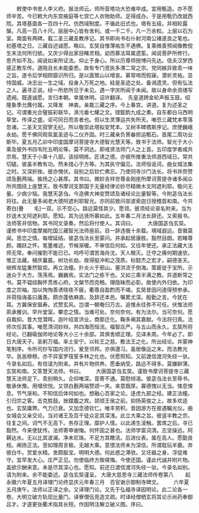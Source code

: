 <!-- { "loadSidebar": true } -->
　　敕使中书舍人李义府。报法师云。师所营塔功大恐难卒成。宜用甎造。亦不愿师辛苦。今已敕大内东宫掖庭等七宫亡人衣物助师。足得成办。于是用甎仍改就西院。其塔基面各一百四十尺。仿西域制度。不循此旧式也。塔有五级。并相轮露槃。凡高一百八十尺。层层中心皆有舍利。或一千二千。凡一万余粒。上层以石为室。南面有两碑。载二圣三藏圣教序记。其书即尚书右仆射河南公褚遂良之笔也。初基塔之日。三藏自述诚愿。略曰。玄奘自惟薄祐生不遇佛。复乘微善预闻像教傥生末法何所归依。又庆少得出家目睹灵相。幼而慕法耳属遗筌。闻说菩萨所修行。思齐如不及。闻说如来所证法。仰止于身心。所以历尊师授博问先达。信夫汉梦西感正教东传。道阻且长未能委悉。故有专门竞执多滞二常之宗。党同嫉异致乖一味之旨。遂令后学相顾靡识所归。是以面鹫山以增哀。慕常啼而假寐。潜祈灵祐。显恃国威。决志出一生之域。投身入万死之地。絓是圣迹之处。备谒遗灵。但有弘法之人。遍寻正说。经一所悲所见于未见。遇一字庆所闻于未闻。故以身命余资缮写遗阙。既遂诚愿。言归本朝。幸属休明。诏许翻译。　先皇道跨金轮声振玉鼓。绍隆象季允膺付属。又降发　神衷。亲裁三藏之序。今上春宫。讲道。复为述圣之记。可谓重光合璧振彩联华。涣污垂七耀之文。铿鋐韵九成之奏。自东都白马西明草堂。传译之盛。讵可同日而言者也。但以生灵薄运共失所天。唯恐三藏梵本零落忽诸。二圣天文寂寥无纪。所以敬崇此塔拟安梵本。又树丰碑镌斯序记。庶使巍峨永劫。愿千佛同观氛氲圣迹与二仪齐固。时三藏亲负篑畚担运甎石。首尾二周功业斯毕。夏五月乙卯中印度国摩诃菩提寺大德智光慧天等。致书于法师。智光于大小乘及彼外书四韦陀五明论等。莫不洞达。即戒贤法师门人之上首。五印度学者咸共宗焉。慧天于小乘十八部。该综明练。匠诱之德。亦彼所推重法师游西域日。常共切磋。彼虽半教有功。然未措心于方等。为其执守偏见。法师恒诋诃。曲女城法集之时。又深折挫。彼亦愧伏。自别之后钦伫弗忘。乃使同寺沙门法长。将书并赍赞颂及氎两端。揄扬之心甚厚。其书曰。微妙吉祥世尊金刚座所摩诃菩提寺诸多闻众所共围绕上座慧天。致书摩诃支那国于无量经律论妙尽精微木叉阿遮利耶。敬问无量。少病少恼。我慧天苾刍。今造佛大神变赞颂及诸经论比量智等。今附苾刍法长将往。此无量多闻老大德阿遮利耶智光。亦同前致问邬波索迦日授稽首和南。今共寄白[疊　　毛]一双。示不空心。路远莫怪其少。愿领。彼须经论录名附来。当为抄送木叉阿遮利耶。愿知。其为远贤所慕如此。五年春二月法长辞还。又索报书。法师答并信物。其书同文录奏。然后将付使人。其词曰。
　　大唐国苾刍玄奘。谨修书中印度摩揭陀国三藏智光法师座前。目一辞违俄十余载。境域遐远。音徽莫闻。思恋之情。每增延结。彼苾刍法长至蒙问。并承起居康胜。豁然目朗。若睹尊颜。踊跃之怀。笔墨难述。节候渐暖。不审信后何如。又往年使还。承正法藏大法师无常。奉问摧割不能已已。呜呼可谓苦海舟沈。天人眼灭。迁夺之痛何期速欤。惟正法藏。植庆曩晨。树功长劫。故得挺冲和之茂质。标懿杰之宏才。嗣德圣天。继辉龙猛重然智炬。再立法幢。扑炎火于邪山。塞洪流于倒海。策疲徒于宝所。示迷众于大方。荡荡焉。巍巍焉。实法门之栋干也。又如三乘半满之教。异道断常之书。莫不韫综胸怀贯练心府。文槃节而克畅。理隐昧而必彰。故使内外归依。为印度之宗袖。加以恂恂善诱晓夜不疲。衢尊自盈酌而不竭。玄奘昔因问道得预参承。并荷指诲虽曰庸愚。颇亦蓬依麻直。及辞还本邑。嘱累尤深。殷勤之言。今犹在耳。方冀保安眉寿。式赞玄风。岂谓一朝奄归万古。追惟永往弥不可任。伏惟法师夙承雅训。早升堂室。攀恋之情。当难可处。奈何奈何。有为法尔。当可奈何。愿自裁抑。昔大觉潜晖。迦叶绍宣洪业。商那迁化。鞠多阐其嘉猷。今法将归真。法师次任其事。唯愿清词妙辩。共四海而恒流。福智庄严。与五山而永久。玄奘所将经论。已翻瑜伽师地论等大小三十余部。其俱舍顺正理。见译未周。今年必了。即日大唐天子。圣躬万福。率土安宁。以轮王之慈。敷法王之化。所出经论。并蒙神笔制序。令所司抄写国内流行。爰至邻邦。亦俱遵习。虽居像运之末。而法教光华。邕邕穆穆。亦不异室罗筏誓多林之化也。伏愿照知。又前渡信渡河失经一驮。今录名如后。有信请为附来。并有片物供养。愿垂纳受。路远不得多。莫嫌鲜薄。玄奘和南。又答慧天法师。书曰。
　　大唐国苾刍玄奘。谨致书摩诃菩提寺三藏慧天法师足下。乖别稍久。企仰唯深。音寄不通。莫慰倾渴。彼苾刍法长至辱书。敬承休豫。用增欣悦。又领白氎两端赞颂一夹。来意既厚。寡德愧以无当。悚息悚息。节气渐和。不知信后体何如也。想融心百家之论。迻虑九部之经。建正法幢。引归宗之客。击克胜鼓。挫鍱腹之宾。颉颃王侯之前。抑扬英俊之上。故多欢适也。玄奘庸弊。气力已衰。又加念德钦仁。唯丰劳积。昔因游方在彼遇瞩光仪。曲女城会又亲交论。当对诸王及百千徒众定其深浅。此立大乘之旨。彼竖半教之宗。往复之间。词气不无高下。务存正理。靡护人情。以此递生淩触。罢席之后。寻已豁然。今来使犹传。法师寄申谢悔。何怀固之甚也。法师学富词清。志坚操远。阿耨达水。无以比其波澜。净末尼珠。不足方其曒洁。后进仪表。属在高人。愿勖良规。阐扬正法。至如理周言极。无越大乘。意恨法师未为深信。所谓耽玩羊鹿。弃彼白牛。赏爱水精。舍颇胝宝。明明大德。何此惑之滞欤。又坯器之身。浮促难守。宜早发大心。庄严正见。勿使临终方致嗟悔。今使还国。谨此代诚并附片物。盖欲示酬来意。未是尽其深心也。愿知。前还日渡信渡河失经一驮。今录名如别。请为附来。余不能委述。苾刍玄奘谨呈。
大唐大慈恩寺三藏法师传卷第八
　　起永徽六年夏五月译理门论终显庆元年春三月　百官谢示御制寺碑文。
　　六年夏五月庚午。法师以正译之余。又译理门论。又先于弘福寺译因明论。此二论各一卷。大明立破方轨现比量门。译寮僧伍竞造文疏。时译经僧栖玄将其论示尚药奉御吕才。才遂更张衢术指其长短。作因明注解立破义图。序曰。
